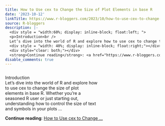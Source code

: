 ```yaml
---
title: How to Use cex to Change the Size of Plot Elements in base R
date: '2023-10-12'
linkTitle: https://www.r-bloggers.com/2023/10/how-to-use-cex-to-change-the-size-of-plot-elements-in-base-r/
source: R-bloggers
description: |-
  <div style = "width:60%; display: inline-block; float:left; ">
  <p>Introduction<br />
  Let’s dive into the world of R and explore how to use cex to change the size of plot elements in base R. Whether you’re a seasoned R user or just starting out, understanding how to control the size of text and symbols in your plots ...</p></div>
  <div style = "width: 40%; display: inline-block; float:right;"></div>
  <div style="clear: both;"></div>
  <strong>Continue reading</strong>: <a href="https://www.r-bloggers.com/2023/10/how-to-use-cex-to-change-the-size-of-plot-elements-in-base-r/">How to Use cex to Change ...
disable_comments: true
---
```

<div style = "width:60%; display: inline-block; float:left; ">
<p>Introduction<br />
Let’s dive into the world of R and explore how to use cex to change the size of plot elements in base R. Whether you’re a seasoned R user or just starting out, understanding how to control the size of text and symbols in your plots ...</p></div>
<div style = "width: 40%; display: inline-block; float:right;"></div>
<div style="clear: both;"></div>
<strong>Continue reading</strong>: <a href="https://www.r-bloggers.com/2023/10/how-to-use-cex-to-change-the-size-of-plot-elements-in-base-r/">How to Use cex to Change ...
